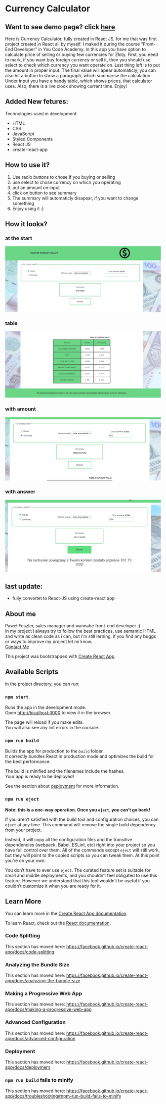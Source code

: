 # Currency Calculator


## Want to see demo page? click [here](https://pfeszler.github.io/Currency-calculator-react/)

Here is Currency Calculator, fully created in React JS, for me that was first project created in React all by myself. I maked it during the course "Front-End Developer" in You Code Academy. In this app you have option to calculate price of selling or buying few currencies for Złoty. First, you need to mark, if you want buy foreign currency or sell it, then you should use select to check which currency you want operate on. Last thing left is to put the amount in proper input. The final value will apear automaticly, you can also hit a button to show a paragraph, which summarise the calculation. Under input you have a handy table, which shows prices, that calculator uses. Also, there is a live clock showing current time. Enjoy!

## Added New fetures: 

Technologies used in development:
- HTML
- CSS
- JavaScript
- Styled Components
- React JS
- create-react-app

## How to use it?
1. Use radio buttons to chose if you buying or selling
2. use select to chose currency on which you operating
3. put an amount on input
4. click on button to see summary
5. The summary will automaticly disapear, if you want to change something
6. Enjoy using it :)

## How it looks?

### at the start

![at-begining](https://github.com/Pfeszler/Currency-calculator-react/blob/master/src/image/Readme-image/start.jpg?raw=true)

### table

![table](https://github.com/Pfeszler/Currency-calculator-react/blob/master/src/image/Readme-image/table.jpg?raw=true)

### with amount

![with-amount](https://github.com/Pfeszler/Currency-calculator-react/blob/master/src/image/Readme-image/input.png?raw=true)

### with answer

![with-answer](https://github.com/Pfeszler/Currency-calculator-react/blob/master/src/image/Readme-image/answer.jpg?raw=true)

## last update: 
- fully convertet to React-JS using create-react app

## About me


Paweł Feszler, sales manager and wannabe front-end developer ;)\
In my project i always try to follow the best practices, use semantic HTML and write as clean code as i can, but i'm still lerning, if you find any buggs or ways to improve my project let mi know. \
[Contact Me](pfeszler@gmail.com)



This project was bootstrapped with [Create React App](https://github.com/facebook/create-react-app).

## Available Scripts

In the project directory, you can run:

### `npm start`

Runs the app in the development mode.<br />
Open [http://localhost:3000](http://localhost:3000) to view it in the browser.

The page will reload if you make edits.<br />
You will also see any lint errors in the console.

### `npm run build`

Builds the app for production to the `build` folder.<br />
It correctly bundles React in production mode and optimizes the build for the best performance.

The build is minified and the filenames include the hashes.<br />
Your app is ready to be deployed!

See the section about [deployment](https://facebook.github.io/create-react-app/docs/deployment) for more information.

### `npm run eject`

**Note: this is a one-way operation. Once you `eject`, you can’t go back!**

If you aren’t satisfied with the build tool and configuration choices, you can `eject` at any time. This command will remove the single build dependency from your project.

Instead, it will copy all the configuration files and the transitive dependencies (webpack, Babel, ESLint, etc) right into your project so you have full control over them. All of the commands except `eject` will still work, but they will point to the copied scripts so you can tweak them. At this point you’re on your own.

You don’t have to ever use `eject`. The curated feature set is suitable for small and middle deployments, and you shouldn’t feel obligated to use this feature. However we understand that this tool wouldn’t be useful if you couldn’t customize it when you are ready for it.

## Learn More

You can learn more in the [Create React App documentation](https://facebook.github.io/create-react-app/docs/getting-started).

To learn React, check out the [React documentation](https://reactjs.org/).

### Code Splitting

This section has moved here: https://facebook.github.io/create-react-app/docs/code-splitting

### Analyzing the Bundle Size

This section has moved here: https://facebook.github.io/create-react-app/docs/analyzing-the-bundle-size

### Making a Progressive Web App

This section has moved here: https://facebook.github.io/create-react-app/docs/making-a-progressive-web-app

### Advanced Configuration

This section has moved here: https://facebook.github.io/create-react-app/docs/advanced-configuration

### Deployment

This section has moved here: https://facebook.github.io/create-react-app/docs/deployment

### `npm run build` fails to minify

This section has moved here: https://facebook.github.io/create-react-app/docs/troubleshooting#npm-run-build-fails-to-minify
